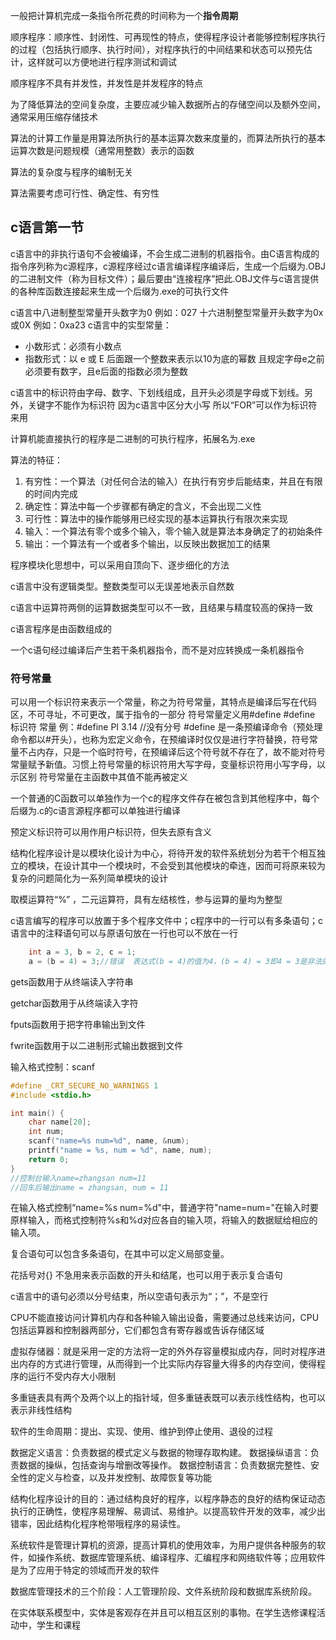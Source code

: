 一般把计算机完成一条指令所花费的时间称为一个**指令周期**

顺序程序：顺序性、封闭性、可再现性的特点，使得程序设计者能够控制程序执行的过程（包括执行顺序、执行时间），对程序执行的中间结果和状态可以预先估计，这样就可以方便地进行程序测试和调试

顺序程序不具有并发性，并发性是并发程序的特点

为了降低算法的空间复杂度，主要应减少输入数据所占的存储空间以及额外空间，通常采用压缩存储技术

算法的计算工作量是用算法所执行的基本运算次数来度量的，而算法所执行的基本运算次数是问题规模（通常用整数）表示的函数

算法的复杂度与程序的编制无关

算法需要考虑可行性、确定性、有穷性

## c语言第一节

c语言中的非执行语句不会被编译，不会生成二进制的机器指令。由C语言构成的指令序列称为c源程序，c源程序经过c语言编译程序编译后，生成一个后缀为.OBJ的二进制文件（称为目标文件）；最后要由“连接程序”把此.OBJ文件与c语言提供的各种库函数连接起来生成一个后缀为.exe的可执行文件

c语言中八进制整型常量开头数字为0   例如：027
十六进制整型常量开头数字为0x或0X  例如：0xa23
c语言中的实型常量：
- 小数形式：必须有小数点
- 指数形式：以 e 或 E 后面跟一个整数来表示以10为底的幂数 且规定字母e之前必须要有数字，且e后面的指数必须为整数

c语言中的标识符由字母、数字、下划线组成，且开头必须是字母或下划线。另外，关键字不能作为标识符   因为c语言中区分大小写  所以“FOR”可以作为标识符来用

计算机能直接执行的程序是二进制的可执行程序，拓展名为.exe

算法的特征：
1. 有穷性：一个算法（对任何合法的输入）在执行有穷步后能结束，并且在有限的时间内完成
2. 确定性：算法中每一个步骤都有确定的含义，不会出现二义性
3. 可行性：算法中的操作能够用已经实现的基本运算执行有限次来实现
4. 输入：一个算法有零个或多个输入，零个输入就是算法本身确定了的初始条件
5. 输出：一个算法有一个或者多个输出，以反映出数据加工的结果

程序模块化思想中，可以采用自顶向下、逐步细化的方法

c语言中没有逻辑类型。整数类型可以无误差地表示自然数

c语言中运算符两侧的运算数据类型可以不一致，且结果与精度较高的保持一致

c语言程序是由函数组成的

一个c语句经过编译后产生若干条机器指令，而不是对应转换成一条机器指令

### 符号常量
可以用一个标识符来表示一个常量，称之为符号常量，其特点是编译后写在代码区，不可寻址，不可更改，属于指令的一部分
符号常量定义用#define
#define 标识符 常量
例：#define PI 3.14   //没有分号
#define 是一条预编译命令（预处理命令都以#开头），也称为宏定义命令，在预编译时仅仅是进行字符替换，符号常量不占内存，只是一个临时符号，在预编译后这个符号就不存在了，故不能对符号常量赋予新值。习惯上符号常量的标识符用大写字母，变量标识符用小写字母，以示区别
符号常量在主函数中其值不能再被定义

一个普通的C函数可以单独作为一个c的程序文件存在被包含到其他程序中，每个后缀为.c的c语言源程序都可以单独进行编译

预定义标识符可以用作用户标识符，但失去原有含义

结构化程序设计是以模块化设计为中心，将待开发的软件系统划分为若干个相互独立的模块，在设计其中一个模块时，不会受到其他模块的牵连，因而可将原来较为复杂的问题简化为一系列简单模块的设计

取模运算符“%” ，二元运算符，具有左结核性，参与运算的量均为整型

c语言编写的程序可以放置于多个程序文件中；c程序中的一行可以有多条语句；c语言中的注释语句可以与原语句放在一行也可以不放在一行

~~~c
	int a = 3, b = 2, c = 1;
	a = (b = 4) = 3;//错误  表达式(b = 4)的值为4，(b = 4) = 3即4 = 3是非法的，赋值运算中不能将常量赋值给另一个常量
~~~



gets函数用于从终端读入字符串

getchar函数用于从终端读入字符

fputs函数用于把字符串输出到文件

fwrite函数用于以二进制形式输出数据到文件

输入格式控制：scanf
~~~c
#define _CRT_SECURE_NO_WARNINGS 1
#include <stdio.h>

int main() {
	char name[20];
	int num;
	scanf("name=%s num=%d", name, &num);
	printf("name = %s, num = %d", name, num);
	return 0;
}
//控制台输入name=zhangsan num=11
//回车后输出name = zhangsan, num = 11
~~~
在输入格式控制“name=%s num=%d"中，普通字符"name=num="在输入时要原样输入，而格式控制符%s和%d对应各自的输入项，将输入的数据赋给相应的输入项。

复合语句可以包含多条语句，在其中可以定义局部变量。

花括号对{} 不急用来表示函数的开头和结尾，也可以用于表示复合语句

c语言中的语句必须以分号结束，所以空语句表示为“；”，不是空行

CPU不能直接访问计算机内存和各种输入输出设备，需要通过总线来访问，CPU包括运算器和控制器两部分，它们都包含有寄存器或告诉存储区域

虚拟存储器：就是采用一定的方法将一定的外外存容量模拟成内存，同时对程序进出内存的方式进行管理，从而得到一个比实际内存容量大得多的内存空间，使得程序的运行不受内存大小限制

多重链表具有两个及两个以上的指针域，但多重链表既可以表示线性结构，也可以表示非线性结构

软件的生命周期：提出、实现、使用、维护到停止使用、退役的过程

数据定义语言：负责数据的模式定义与数据的物理存取构建。
数据操纵语言：负责数据的操纵，包括查询与增删改等操作。
数据控制语言：负责数据完整性、安全性的定义与检查，以及并发控制、故障恢复等功能

结构化程序设计的目的：通过结构良好的程序，以程序静态的良好的结构保证动态执行的正确性，使程序易理解、易调试、易维护。以提高软件开发的效率，减少出错率，因此结构化程序枪带哦程序的易读性。

系统软件是管理计算机的资源，提高计算机的使用效率，为用户提供各种服务的软件，如操作系统、数据库管理系统、编译程序、汇编程序和网络软件等；应用软件是为了应用于特定的领域而开发的软件

数据库管理技术的三个阶段：人工管理阶段、文件系统阶段和数据库系统阶段。

在实体联系模型中，实体是客观存在并且可以相互区别的事物。在学生选修课程活动中，学生和课程









